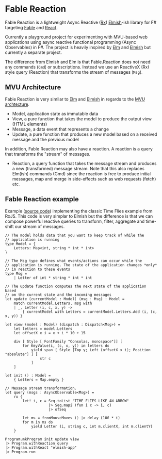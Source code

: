 # Fable Reaction

Fable Reaction is a lightweight Async Reactive ([Rx](http://reactivex.io/)) [Elmish](https://elmish.github.io/)-ish library for F# targeting [Fable](http://fable.io/) and [React](https://reactjs.org/).

Currently a playground project for experimenting with MVU-based web applications using async reactive functional programming (Async Observables) in F#. The project is heavily inspired by [Elm](http://elm-lang.org/) and [Elmish](https://elmish.github.io/) but currently a separate project.

The difference from Elmish and Elm is that Fable.Reaction does not need any commands (`Cmd`) or subscriptions. Instead we use an ReactiveX (Rx) style query (Reaction) that transforms the stream of messages (`Msg`).

## MVU Architecture

Fable Reaction is very similar to [Elm](http://elm-lang.org/) and [Elmish](https://elmish.github.io/) in regards to the [MVU archtecture](https://guide.elm-lang.org/architecture/).

* Model, application state as immutable data
* View, a pure function that takes the model to produce the output view (HTML elements)
* Message, a data event that represents a change
* Update, a pure function that produces a new model based on a received message and the previous model

In addition, Fable Reaction may also have a reaction. A reaction is a query that transforms the "stream" of messages.

* Reaction, a query function that takes the message stream and produces a new (transformed) message stream. Note that this also replaces Elm(ish) commands (Cmd) since the reaction is free to produce initial messages, map and merge in side-effects such as web requests (fetch) etc.

## Fable Reaction example

Example ([source code](https://github.com/dbrattli/Re-action/tree/master/examples/Timeflies)) implementing the classic Time Flies example from RxJS. This code is very simplar to Elmish but the difference is that we can compose powerful reactive
queries to transform, filter, aggregate and time-shift our stream of messages.

```f#
// The model holds data that you want to keep track of while the
// application is running
type Model = {
    Letters: Map<int, string * int * int>
}

// The Msg type defines what events/actions can occur while the
// application is running. The state of the application changes *only*
// in reaction to these events
type Msg =
    | Letter of int * string * int * int

// The update function computes the next state of the application based
// on the current state and the incoming messages
let update (currentModel : Model) (msg : Msg) : Model =
    match currentModel.Letters, msg with
    | _, Letter (i, c, x, y) ->
        { currentModel with Letters = currentModel.Letters.Add (i, (c, x, y)) }

let view (model : Model) (dispatch : Dispatch<Msg>) =
    let letters = model.Letters
    let offsetX x i = x + i * 10 + 15

    div [ Style [ FontFamily "Consolas, monospace"]] [
        for KeyValue(i, (c, x, y)) in letters do
            yield span [ Style [Top y; Left (offsetX x i); Position "absolute"] ] [
                str c
            ]
    ]

let init () : Model =
    { Letters = Map.empty }

// Message stream transformation.
let query (msgs : AsyncObservable<Msg>) =
    rx {
        let! i, c = Seq.toList "TIME FLIES LIKE AN ARROW"
                    |> Seq.mapi (fun i c -> i, c)
                    |> ofSeq

        let ms = fromMouseMoves () |> delay (100 * i)
        for m in ms do
            yield Letter (i, string c, int m.clientX, int m.clientY)
    }

Program.mkProgram init update view
|> Program.withReaction query
|> Program.withReact "elmish-app"
|> Program.run
```
